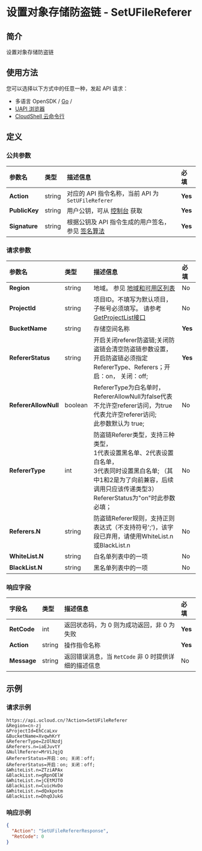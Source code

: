 # 设置对象存储防盗链 - SetUFileReferer

## 简介

设置对象存储防盗链






## 使用方法

您可以选择以下方式中的任意一种，发起 API 请求：
- 多语言 OpenSDK / [Go](https://github.com/ucloud/ucloud-sdk-go) /
- [UAPI 浏览器](https://console.ucloud.cn/uapi/detail?id=SetUFileReferer)
- [CloudShell 云命令行](https://shell.ucloud.cn/)


## 定义

### 公共参数

| 参数名 | 类型 | 描述信息 | 必填 |
|:---|:---|:---|:---|
| **Action**     | string  | 对应的 API 指令名称，当前 API 为 `SetUFileReferer`                        | **Yes** |
| **PublicKey**  | string  | 用户公钥，可从 [控制台](https://console.ucloud.cn/uapi/apikey) 获取                                             | **Yes** |
| **Signature**  | string  | 根据公钥及 API 指令生成的用户签名，参见 [签名算法](api/summary/signature.md)  | **Yes** |

### 请求参数

| 参数名 | 类型 | 描述信息 | 必填 |
|:---|:---|:---|:---|
| **Region** | string | 地域。 参见 [地域和可用区列表](https://docs.ucloud.cn/api/summary/regionlist) |No|
| **ProjectId** | string | 项目ID。不填写为默认项目，子帐号必须填写。 请参考[GetProjectList接口](https://docs.ucloud.cn/api/summary/get_project_list) |No|
| **BucketName** | string | 存储空间名称 |**Yes**|
| **RefererStatus** | string | 开启关闭referer防盗链;关闭防盗链会清空防盗链参数设置，开启防盗链必须指定 RefererType、Referers；开启：on， 关闭：off; |**Yes**|
| **RefererAllowNull** | boolean | RefererType为白名单时，RefererAllowNull为false代表不允许空referer访问，为true代表允许空referer访问;<br />此参数默认为 true;  |No|
| **RefererType** | int | 防盗链Referer类型，支持三种类型，<br />1代表设置黑名单、2代表设置白名单，<br />3代表同时设置黑白名单; （其中1和2是为了向前兼容，后续调用只应该传递类型3）<br />RefererStatus为"on"时此参数必填； |No|
| **Referers.N** | string | 防盗链Referer规则，支持正则表达式（不支持符号';')，该字段已弃用，请使用WhiteList.n或BlackList.n |No|
| **WhiteList.N** | string | 白名单列表中的一项 |No|
| **BlackList.N** | string | 黑名单列表中的一项 |No|

### 响应字段

| 字段名 | 类型 | 描述信息 | 必填 |
|:---|:---|:---|:---|
| **RetCode** | int | 返回状态码，为 0 则为成功返回，非 0 为失败 |**Yes**|
| **Action** | string | 操作指令名称 |**Yes**|
| **Message** | string | 返回错误消息，当 `RetCode` 非 0 时提供详细的描述信息 |No|




## 示例

### 请求示例
    
```
https://api.ucloud.cn/?Action=SetUFileReferer
&Region=cn-zj
&ProjectId=EhCcaLxv
&BucketName=XvqwhKrY
&RefererType=ZzOlNzdj
&Referers.n=iaEJuvtY
&NullReferer=MrViJqjQ
&RefererStatus=开启：on; 关闭：off;
&RefererStatus=开启：on; 关闭：off;
&WhiteList.n=ZTziAPAx
&BlackList.n=gRpnOElW
&WhiteList.n=jCEtMJTO
&BlackList.n=CuicHvDo
&WhiteList.n=dQxkpotm
&BlackList.n=DhqOJukG
```

### 响应示例
    
```json
{
  "Action": "SetUFileRefererResponse",
  "RetCode": 0
}
```





